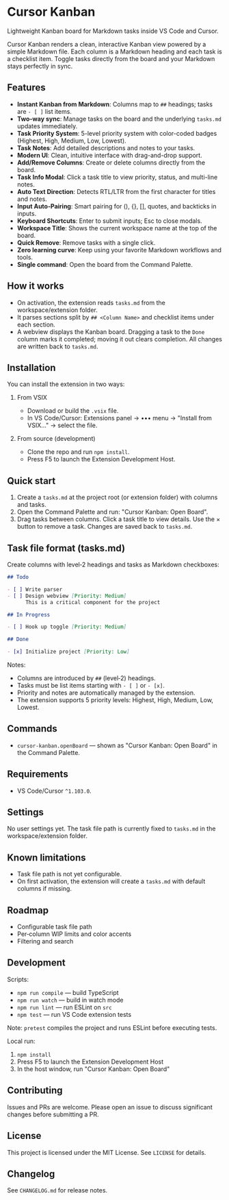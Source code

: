 # Cursor Kanban

Lightweight Kanban board for Markdown tasks inside VS Code and Cursor.

Cursor Kanban renders a clean, interactive Kanban view powered by a simple Markdown file. Each column is a Markdown heading and each task is a checklist item. Toggle tasks directly from the board and your Markdown stays perfectly in sync.

## Features

- **Instant Kanban from Markdown**: Columns map to `##` headings; tasks are `- [ ]` list items.
- **Two‑way sync**: Manage tasks on the board and the underlying `tasks.md` updates immediately.
- **Task Priority System**: 5-level priority system with color-coded badges (Highest, High, Medium, Low, Lowest).
- **Task Notes**: Add detailed descriptions and notes to your tasks.
- **Modern UI**: Clean, intuitive interface with drag-and-drop support.
- **Add/Remove Columns**: Create or delete columns directly from the board.
- **Task Info Modal**: Click a task title to view priority, status, and multi-line notes.
- **Auto Text Direction**: Detects RTL/LTR from the first character for titles and notes.
- **Input Auto‑Pairing**: Smart pairing for (), {}, [], quotes, and backticks in inputs.
- **Keyboard Shortcuts**: Enter to submit inputs; Esc to close modals.
- **Workspace Title**: Shows the current workspace name at the top of the board.
- **Quick Remove**: Remove tasks with a single click.
- **Zero learning curve**: Keep using your favorite Markdown workflows and tools.
- **Single command**: Open the board from the Command Palette.

## How it works

- On activation, the extension reads `tasks.md` from the workspace/extension folder.
- It parses sections split by `## <Column Name>` and checklist items under each section.
- A webview displays the Kanban board. Dragging a task to the `Done` column marks it completed; moving it out clears completion. All changes are written back to `tasks.md`.

## Installation

You can install the extension in two ways:

1. From VSIX

   - Download or build the `.vsix` file.
   - In VS Code/Cursor: Extensions panel → ••• menu → "Install from VSIX..." → select the file.

2. From source (development)

   - Clone the repo and run `npm install`.
   - Press F5 to launch the Extension Development Host.

## Quick start

1. Create a `tasks.md` at the project root (or extension folder) with columns and tasks.
2. Open the Command Palette and run: "Cursor Kanban: Open Board".
3. Drag tasks between columns. Click a task title to view details. Use the × button to remove a task. Changes are saved back to `tasks.md`.

## Task file format (tasks.md)

Create columns with level‑2 headings and tasks as Markdown checkboxes:

```md
## Todo

- [ ] Write parser
- [ ] Design webview [Priority: Medium]
      This is a critical component for the project

## In Progress

- [ ] Hook up toggle [Priority: Medium]

## Done

- [x] Initialize project [Priority: Low]
```

Notes:

- Columns are introduced by `##` (level‑2) headings.
- Tasks must be list items starting with `- [ ]` or `- [x]`.
- Priority and notes are automatically managed by the extension.
- The extension supports 5 priority levels: Highest, High, Medium, Low, Lowest.

## Commands

- `cursor-kanban.openBoard` — shown as "Cursor Kanban: Open Board" in the Command Palette.

## Requirements

- VS Code/Cursor `^1.103.0`.

## Settings

No user settings yet. The task file path is currently fixed to `tasks.md` in the workspace/extension folder.

## Known limitations

- Task file path is not yet configurable.
- On first activation, the extension will create a `tasks.md` with default columns if missing.

## Roadmap

- Configurable task file path
- Per‑column WIP limits and color accents
- Filtering and search

## Development

Scripts:

- `npm run compile` — build TypeScript
- `npm run watch` — build in watch mode
- `npm run lint` — run ESLint on `src`
- `npm test` — run VS Code extension tests

Note: `pretest` compiles the project and runs ESLint before executing tests.

Local run:

1. `npm install`
2. Press F5 to launch the Extension Development Host
3. In the host window, run "Cursor Kanban: Open Board"

## Contributing

Issues and PRs are welcome. Please open an issue to discuss significant changes before submitting a PR.

## License

This project is licensed under the MIT License. See `LICENSE` for details.

## Changelog

See `CHANGELOG.md` for release notes.
